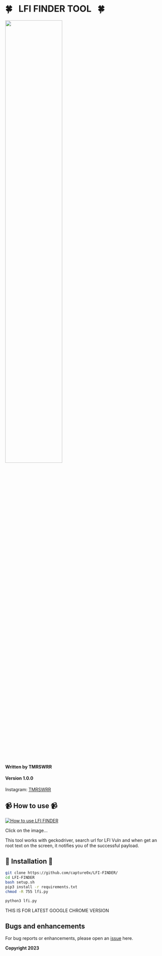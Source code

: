 # 🍀 &nbsp;  LFI FINDER TOOL  &nbsp;  🍀

<img src="https://i.imgur.com/fT3ayTm.png" width="60%"></img>



#### Written by TMRSWRR 
#### Version 1.0.0


Instagram: [TMRSWRR](https://www.instagram.com/tmrswrr/)



## 📹 How to use 📹


[![How to use LFI FINDER](https://i.imgur.com/wfq8fWE.png)](https://youtu.be/g01MZMGm3Cc)

Click on the image...

This tool works with geckodriver, search url for LFI Vuln and when get an root text on the screen, it notifies you of the successful payload.

## 📀 Installation 📀


```bash
git clone https://github.com/capture0x/LFI-FINDER/
cd LFI-FINDER
bash setup.sh
pip3 install -r requirements.txt
chmod -R 755 lfi.py
```

```bash
python3 lfi.py

```
THIS IS FOR LATEST GOOGLE CHROME VERSION

## Bugs and enhancements

For bug reports or enhancements, please open an [issue](https://github.com/capture0x/LFI-FINDER/issues) here.

**Copyright 2023**
